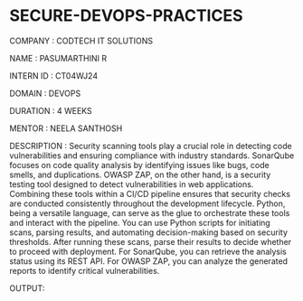 # SECURE-DEVOPS-PRACTICES #

COMPANY : CODTECH IT SOLUTIONS

NAME : PASUMARTHINI R

INTERN ID : CT04WJ24

DOMAIN : DEVOPS

DURATION : 4 WEEKS

MENTOR : NEELA SANTHOSH

DESCRIPTION :
    Security scanning tools play a crucial role in detecting code vulnerabilities and ensuring compliance with industry standards. SonarQube focuses on code quality analysis by identifying issues like bugs, code smells, and duplications. OWASP ZAP, on the other hand, is a security testing tool designed to detect vulnerabilities in web applications. Combining these tools within a CI/CD pipeline ensures that security checks are conducted consistently throughout the development lifecycle.
Python, being a versatile language, can serve as the glue to orchestrate these tools and interact with the pipeline. You can use Python scripts for initiating scans, parsing results, and automating decision-making based on security thresholds. After running these scans, parse their results to decide whether to proceed with deployment. For SonarQube, you can retrieve the analysis status using its REST API. For OWASP ZAP, you can analyze the generated reports to identify critical vulnerabilities.


OUTPUT:
